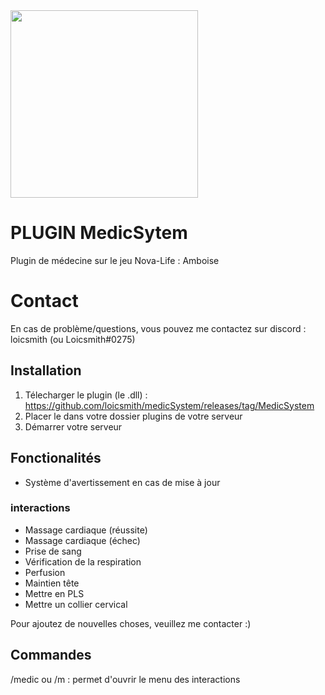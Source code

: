 <img src="https://media.discordapp.net/attachments/1174014039333031936/1186032578038354060/MedicSystem.png" width="300"/>

# PLUGIN MedicSytem

Plugin de médecine sur le jeu Nova-Life : Amboise

# Contact

En cas de problème/questions, vous pouvez me contactez sur discord : loicsmith (ou Loicsmith#0275)


## Installation
1. Télecharger le plugin (le .dll) : https://github.com/loicsmith/medicSystem/releases/tag/MedicSystem
2. Placer le dans votre dossier plugins de votre serveur
3. Démarrer votre serveur

## Fonctionalités
- Système d'avertissement en cas de mise à jour

### interactions
- Massage cardiaque (réussite)
- Massage cardiaque (échec)
- Prise de sang
- Vérification de la respiration
- Perfusion
- Maintien tête
- Mettre en PLS
- Mettre un collier cervical

Pour ajoutez de nouvelles choses, veuillez me contacter :)

## Commandes

/medic ou /m : permet d'ouvrir le menu des interactions
